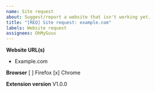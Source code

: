 ```yaml
---
name: Site request
about: Suggest/report a website that isn't working yet.
title: "[REQ] Site request: example.com"
labels: Website request
assignees: OhMyGuus
---
```


**Website URL(s)**

- Example.com

**Browser**
[ ] Firefox
[x] Chrome

**Extension version**
V1.0.0
